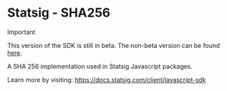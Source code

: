 # Statsig - SHA256

> [!IMPORTANT]
> This version of the SDK is still in beta. The non-beta version can be found [here](https://github.com/statsig-io/js-client).

A SHA 256 implementation used in Statsig Javascript packages.

Learn more by visiting: https://docs.statsig.com/client/javascript-sdk
